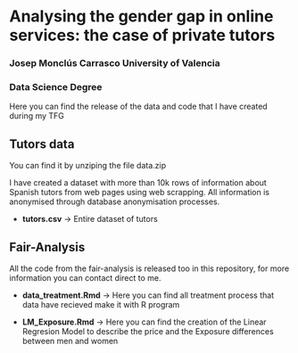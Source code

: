 # Analysing the gender gap in online services: the case of private tutors

### Josep Monclús Carrasco University of Valencia 
### Data Science Degree

Here you can find the release of the data and code that I have created during my TFG

## Tutors data

You can find it by unziping the file data.zip

I have created a dataset with more than 10k rows of information about Spanish tutors from web pages using web scrapping. All information is anonymised through database anonymisation processes. 

- **tutors.csv** -> Entire dataset of tutors

## Fair-Analysis

All the code from the fair-analysis is released too in this repository, for more information you can contact direct to me.

- **data_treatment.Rmd** -> Here you can find all treatment process that data have recieved make it with R program

- **LM_Exposure.Rmd** -> Here you can find the creation of the Linear Regresion Model to describe the price and the Exposure differences between men and women
